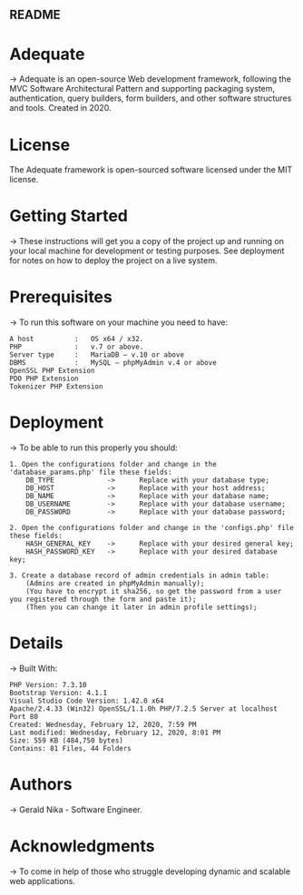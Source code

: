 ## README

# Adequate
-> Adequate is an open-source Web development framework, following the MVC Software Architectural Pattern and supporting packaging system, authentication, query builders, form builders, and other software structures and tools.
Created in 2020.

# License
The Adequate framework is open-sourced software licensed under the MIT license.

# Getting Started
-> These instructions will get you a copy of the project up and running on your local machine for development or testing purposes. See deployment for notes on how to deploy the project on a live system.

# Prerequisites
-> To run this software on your machine you need to have:
	
	A host			: 	OS x64 / x32.
	PHP				: 	v.7 or above.
	Server type		:	MariaDB – v.10 or above
	DBMS			:	MySQL – phpMyAdmin v.4 or above
	OpenSSL PHP Extension
	PDO PHP Extension
	Tokenizer PHP Extension

# Deployment
-> To be able to run this properly you should:
	
	1. Open the configurations folder and change in the 'database_params.php' file these fields:
		DB_TYPE 			-> 		Replace with your database type;
		DB_HOST 			-> 		Replace with your host address;
		DB_NAME 			-> 		Replace with your database name;
		DB_USERNAME 		-> 		Replace with your database username;
		DB_PASSWORD 		-> 		Replace with your database password;
		
	2. Open the configurations folder and change in the 'configs.php' file these fields:
		HASH_GENERAL_KEY	->		Replace with your desired general key;
		HASH_PASSWORD_KEY	->		Replace with your desired database key;

	3. Create a database record of admin credentials in admin table:
		(Admins are created in phpMyAdmin manually);
		(You have to encrypt it sha256, so get the password from a user you registered through the form and paste it);
		(Then you can change it later in admin profile settings);

# Details
-> Built With:

	PHP Version: 7.3.10
	Bootstrap Version: 4.1.1
	Visual Studio Code Version: 1.42.0 x64
	Apache/2.4.33 (Win32) OpenSSL/1.1.0h PHP/7.2.5 Server at localhost Port 80
	Created: Wednesday, ‎February ‎12, ‎2020, ‏‎7:59 PM
	Last modified: Wednesday, ‎February ‎12, ‎2020, ‏‎8:01 PM
	Size: 559 KB (484,750 bytes)
	Contains: 81 Files, 44 Folders

# Authors
-> Gerald Nika - Software Engineer.

# Acknowledgments
-> To come in help of those who struggle developing dynamic and scalable web applications.